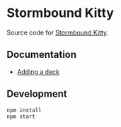 # Stormbound Kitty

Source code for [Stormbound Kitty](https://stormbound-kitty.com/).

## Documentation

- [Adding a deck](./docs/ADDING_A_DECK.md)

## Development

```
npm install
npm start
```
